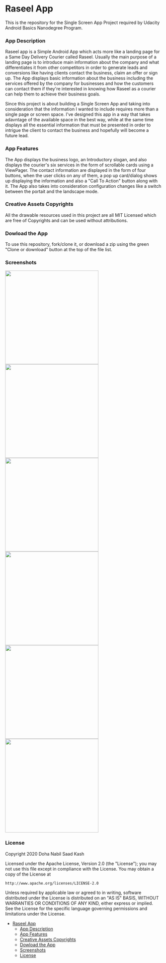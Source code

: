 # Raseel App

This is the repository for the Single Screen App Project required by Udacity Android Basics Nanodegree Program. 

### App Description
Raseel app is a Simple Android App which acts more like a landing page for a Same Day Delivery Courier called Raseel. Usually the main purpose of a landing page is to introduce main information about the company and what differentiates it from other competitors in order to generate leads and conversions like having clients contact the business, claim an offer or sign up.
The App displays basic information about the business including the services offered by the company for businesses and how the customers can contact them if they're interested in knowing how Raseel as a courier can help them to achieve their business goals.

Since this project is about building a Single Screen App and taking into consideration that the information I wanted to include requires more than a single page or screen space. I've designed this app in a way that takes adavntage of the available space in the best way, while at the same time displays all the essential information that must be presented in order to intrigue the client to contact the business and hopefully will become a future lead. 

### App Features
The App displays the business logo, an Introductory slogan, and also displays the courier's six services in the form of scrollable cards using a ViewPager. The contact information are displayed in the form of four buttons, when the user clicks on 
any of them, a pop up card/dialog shows up displaying the information and also a "Call To Action" button along with it. The App also takes into consideration configuration changes like a switch between the portait and the landscape mode.

### Creative Assets Copyrights
All the drawable resources used in this project are all MIT Licensed which are free of Copyrights and can be used without attributions.

### Dowload the App
To use this repository, fork/clone it, or download a zip using the green "Clone or download" button at the top of the file list.  

### Screenshots
<img src="https://i.imgur.com/f4Mt6hA.png" width="300"> <img src="https://i.imgur.com/DAZDQGX.png" width="300"> <img src="https://i.imgur.com/ComMcQE.png" width="300"> <img src="https://i.imgur.com/GtNpwrf.png" width="300"> <img src="https://i.imgur.com/esVYfRB.png" width="300"> <img src="https://i.imgur.com/3pcvrXB.png" width="300">

### License

Copyright 2020 Doha Nabil Saad Kash

Licensed under the Apache License, Version 2.0 (the "License");
you may not use this file except in compliance with the License.
You may obtain a copy of the License at

    http://www.apache.org/licenses/LICENSE-2.0

Unless required by applicable law or agreed to in writing, software
distributed under the License is distributed on an "AS IS" BASIS,
WITHOUT WARRANTIES OR CONDITIONS OF ANY KIND, either express or implied.
See the License for the specific language governing permissions and
limitations under the License.

- [Raseel App](#raseel-app)
    + [App Description](#app-description)
    + [App Features](#app-features)
    + [Creative Assets Copyrights](#creative-assets-copyrights)
    + [Dowload the App](#dowload-the-app)
    + [Screenshots](#screenshots)
    + [License](#license)







